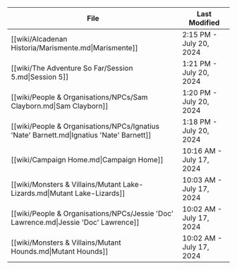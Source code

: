 | File                                                                                     | Last Modified            |
| ---------------------------------------------------------------------------------------- | ------------------------ |
| [[wiki/Alcadenan Historia/Marismente.md\|Marismente]]                                    | 2:15 PM - July 20, 2024  |
| [[wiki/The Adventure So Far/Session 5.md\|Session 5]]                                    | 1:21 PM - July 20, 2024  |
| [[wiki/People & Organisations/NPCs/Sam Clayborn.md\|Sam Clayborn]]                       | 1:20 PM - July 20, 2024  |
| [[wiki/People & Organisations/NPCs/Ignatius 'Nate' Barnett.md\|Ignatius 'Nate' Barnett]] | 1:18 PM - July 20, 2024  |
| [[wiki/Campaign Home.md\|Campaign Home]]                                                 | 10:16 AM - July 17, 2024 |
| [[wiki/Monsters & Villains/Mutant Lake-Lizards.md\|Mutant Lake-Lizards]]                 | 10:03 AM - July 17, 2024 |
| [[wiki/People & Organisations/NPCs/Jessie 'Doc' Lawrence.md\|Jessie 'Doc' Lawrence]]     | 10:02 AM - July 17, 2024 |
| [[wiki/Monsters & Villains/Mutant Hounds.md\|Mutant Hounds]]                             | 10:02 AM - July 17, 2024 |
